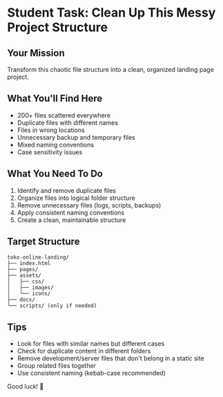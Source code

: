 # Student Task: Clean Up This Messy Project Structure

## Your Mission
Transform this chaotic file structure into a clean, organized landing page project.

## What You'll Find Here
- 200+ files scattered everywhere
- Duplicate files with different names
- Files in wrong locations
- Unnecessary backup and temporary files
- Mixed naming conventions
- Case sensitivity issues

## What You Need To Do
1. Identify and remove duplicate files
2. Organize files into logical folder structure
3. Remove unnecessary files (logs, scripts, backups)
4. Apply consistent naming conventions
5. Create a clean, maintainable structure

## Target Structure
```
toko-online-landing/
├── index.html
├── pages/
├── assets/
│   ├── css/
│   ├── images/
│   └── icons/
├── docs/
└── scripts/ (only if needed)
```

## Tips
- Look for files with similar names but different cases
- Check for duplicate content in different folders
- Remove development/server files that don't belong in a static site
- Group related files together
- Use consistent naming (kebab-case recommended)

Good luck! 🚀
